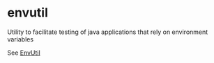 # envutil
Utility to facilitate testing of java applications that rely on environment variables 

See [EnvUtil](./lib/src/main/java/com/bnegrao/envutil/EnvUtil.java)